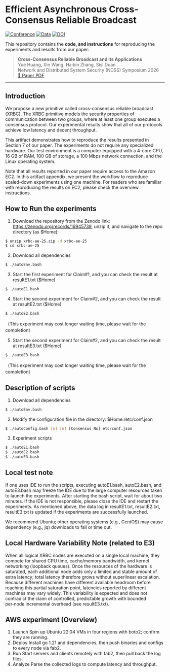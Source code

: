 # Efficient Asynchronous Cross-Consensus Reliable Broadcast


[![Conference](https://img.shields.io/badge/Conference-NDSS%20'25-blue)](https://www.ndss-symposium.org/ndss2026/)
[![Data](https://img.shields.io/badge/Data-Zenodo-4c7e9b.svg)](https://zenodo.org/records/16945739)
[![DOI](https://zenodo.org/badge/DOI/10.5281/zenodo.16945739.svg)](https://doi.org/10.5281/zenodo.16945739)


This repository contains the **code, and instructions** for reproducing the experiments and results from our paper:

> **Cross-Consensus Reliable Broadcast and its Applications**  
> Yue Huang, Xin Wang, Haibin Zhang, Sisi Duan  
> Network and Distributed System Security (NDSS) Symposium 2026  
> [📄 Paper PDF](https://eprint.iacr.org/2025/1483)

---



## Introduction
We propose a new primitive called cross-consensus reliable broadcast (XRBC). The XRBC primitive models the security properties of communication between two groups, where at least one group executes a consensus protocol. Our experimental results show that all of our protocols achieve low latency and decent throughput.

This artifact demonstrates how to reproduce the results presented in Section 7 of our paper. The experiments do not require any specialized hardware. Our test environment is a computer equipped with a 4-core CPU, 16 GB of RAM, 100 GB of storage, a 100 Mbps network connection, and the Linux operating system.

Note that all results reported in our paper require access to the Amazon EC2. In this artifact appendix, we present the workflow to reproduce scaled-down experiments using one machine. For readers who are familiar with reproducing the results on EC2, please check the overview instructions.

## How to Run the experiments
1. Download the repository from the Zenodo link: https://zenodo.org/records/16945739, unzip it, and navigate to the repo directory (as $Home):
```bash
$ unzip xrbc-ae-25.zip -d xrbc-ae-25
$ cd xrbc-ae-25
```

2. Download all dependencies
```bash
$ ./autoEnv.bash
```

3. Start the first experiment for Claim#1, and you can check the result at resultE1.txt ($Home)
```bash
$ ./autoE1.bash
```

4. Start the second experiment for Claim#2, and you can check the result at resultE2.txt ($Home)
```bash
$ ./autoE2.bash
```
（This experiment may cost longer waiting time, please wait for the completion）

5. Start the second experiment for Claim#2, and you can check the result at resultE3.txt ($Home)
```bash
$ ./autoE3.bash
```
（This experiment may cost longer waiting time, please wait for the completion）

## Description of scripts

1. Download all dependencies
```bash
$ ./autoEnv.bash
```

2. Modify the configuration file in the directory: $Home:/etc/conf.json
```bash
$ ./autoConfig.bash [m] [n] [Consensus No] etc/conf.json
```

3. Experiment scripts
```bash
$ ./autoE1.bash
$ ./autoE2.bash
$ ./autoE3.bash
```

## Local test note
If one uses IDE to run the scripts, executing autoE1.bash, autoE2.bash, and autoE3.bash may freeze the IDE due to the large computer resources taken to launch the experiments. After starting the bash script, wait for about two minutes. If the IDE is not responsible, please close the IDE and restart the experiments. As mentioned above, the data log in resultE1.txt, resultE2.txt, resultE3.txt is updated if the experiments are successfully launched. 

We recommend Ubuntu; other operating systems (e.g., CentOS) may cause dependency (e.g., jq) downloads to fail or time out.

## Local Hardware Variability Note (related to E3)

When all logical XRBC nodes are executed on a single local machine, they compete for shared CPU time, cache/memory bandwidth, and kernel networking (loopback queues). Once the resources of the hardware is saturated, each additional node adds only a limited and stable amount of extra latency; total latency therefore grows without superlinear escalation. Because different machines have different available headroom before reaching this partial saturation point, latencies reported by different machines may vary widely. This variability is expected and does not contradict the claim of controlled, predictable growth with bounded per‑node incremental overhead (see resultE3.txt).

## AWS experiment (Overview)
1. Launch
Spin up Ubuntu 22.04 VMs in four regions with boto2; confirm they are running.
2. Deploy
Install go 1.21 and dependencies, then push binaries and configs to every node via fab2.
3. Run
Start servers and clients remotely with fab2, then pull back the log files.
4. Analyze
Parse the collected logs to compute latency and throughput.


